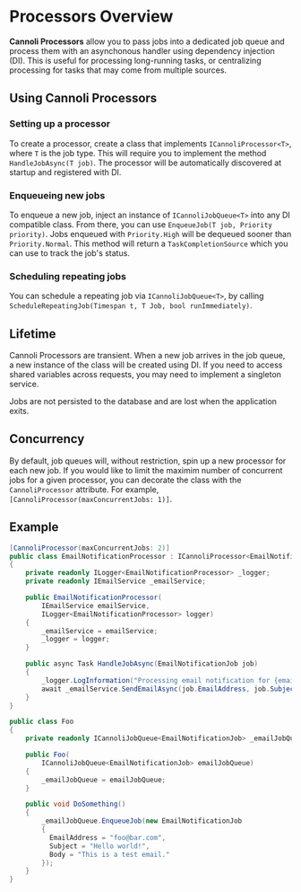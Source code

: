 # Processors Overview
**Cannoli Processors** allow you to pass jobs into a dedicated job queue and process them with an asynchonous handler using dependency injection (DI). This is useful for processing long-running tasks, or centralizing processing for tasks that may come from multiple sources.

 ## Using Cannoli Processors

### Setting up a processor
To create a processor, create a class that implements `ICannoliProcessor<T>`, where `T` is the job type. This will require you to implement the method `HandleJobAsync(T job)`. The processor will be automatically discovered at startup and registered with DI.

### Enqueueing new jobs
To enqueue a new job, inject an instance of `ICannoliJobQueue<T>` into any DI compatible class. From there, you can use `EnqueueJob(T job, Priority priority)`. Jobs enqueued with `Priority.High` will be dequeued sooner than `Priority.Normal`. This method will return a `TaskCompletionSource` which you can use to track the job's status.

### Scheduling repeating jobs
You can schedule a repeating job via `ICannoliJobQueue<T>`, by calling `ScheduleRepeatingJob(Timespan t, T Job, bool runImmediately)`.

## Lifetime

Cannoli Processors are transient. When a new job arrives in the job queue, a new instance of the class will be created using DI. If you need to access shared variables across requests, you may need to implement a singleton service.

Jobs are not persisted to the database and are lost when the application exits.

## Concurrency
By default, job queues will, without restriction, spin up a new processor for each new job. If you would like to limit the maximim number of concurrent jobs for a given processor, you can decorate the class with the `CannoliProcessor` attribute. For example, `[CannoliProcessor(maxConcurrentJobs: 1)]`.

## Example

```csharp
[CannoliProcessor(maxConcurrentJobs: 2)]
public class EmailNotificationProcessor : ICannoliProcessor<EmailNotificationJob>
{
    private readonly ILogger<EmailNotificationProcessor> _logger;
    private readonly IEmailService _emailService;

    public EmailNotificationProcessor(
        IEmailService emailService,
        ILogger<EmailNotificationProcessor> logger)
    {
        _emailService = emailService;
        _logger = logger;
    }

    public async Task HandleJobAsync(EmailNotificationJob job)
    {
        _logger.LogInformation("Processing email notification for {email}", job.EmailAddress);
        await _emailService.SendEmailAsync(job.EmailAddress, job.Subject, job.Body);
    }
}

public class Foo
{
    private readonly ICannoliJobQueue<EmailNotificationJob> _emailJobQueue;

    public Foo(
        ICannoliJobQueue<EmailNotificationJob> emailJobQueue)
    {
        _emailJobQueue = emailJobQueue;
    }

    public void DoSomething()
    {
        _emailJobQueue.EnqueueJob(new EmailNotificationJob
        {
          EmailAddress = "foo@bar.com",
          Subject = "Hello world!",
          Body = "This is a test email."
        });
    }
}
```